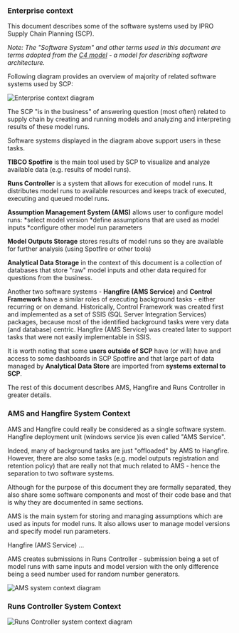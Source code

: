 <!-- # Hidden by Structurizr -->
<!-- ## Also hidden by Structurizr -->

### Enterprise context

This document describes some of the software systems used by IPRO Supply Chain Planning (SCP).

*Note: The "Software System" and other terms used in this document are terms adopted from the [C4 model](https://c4model.com/) - a model for describing software architecture.*

Following diagram provides an overview of majority of related software systems used by SCP:

![Enterprise context diagram](embed:EnterpriseContext)

The SCP "is in the business" of answering question (most often) related to supply chain by creating and running models and analyzing and interpreting results of these model runs.

Software systems displayed in the diagram above support users in these tasks.

**TIBCO Spotfire** is the main tool used by SCP to visualize and analyze available data (e.g. results of model runs).

**Runs Controller** is a system that allows for execution of model runs. It distributes model runs to available resources and keeps track of executed, executing and queued model runs.

**Assumption Management System (AMS)** allows user to configure model runs:
*select model version
*define assumptions that are used as model inputs
*configure other model run parameters

**Model Outputs Storage** stores results of model runs so they are available for further analysis (using Spotfire or other tools)

**Analytical Data Storage** in the context of this document is a collection of databases that store "raw" model inputs and other data required for questions from the business.

Another two software systems - **Hangfire (AMS Service)** and **Control Framework** have a similar roles of executing background tasks - either recurring or on demand. Historically, Control Framework was created first and implemented as a set of SSIS (SQL Server Integration Services) packages, because most of the identified background tasks were very data (and database) centric. Hangfire (AMS Service) was created later to support tasks that were not easily implementable in SSIS.

It is worth noting that some **users outside of SCP** have (or will) have and access to some dashboards in SCP Spotfire and that large part of data managed by **Analytical Data Store** are imported from **systems external to SCP**.

The rest of this document describes AMS, Hangfire and Runs Controller in greater details.

### AMS and Hangfire System Context

AMS and Hangfire could really be considered as a single software system. Hangfire deployment unit (windows service )is even called "AMS Service".

Indeed, many of background tasks are just "offloaded" by AMS to Hangfire.
However, there are also some tasks (e.g. model outputs registration and retention policy) that are really not that much related to AMS - hence the separation to two software systems.

Although for the purpose of this document they are formally separated, they also share some software components and most of their code base and that is why they are documented in same sections.

AMS is the main system for storing and managing assumptions which are used as inputs for model runs.
It also allows user to manage model versions and specify model run parameters.

Hangfire (AMS Service) ...

AMS creates submissions in Runs Controller - submission being a set of model runs with same inputs and model version with the only difference being a seed number used for random number generators.

![AMS system context diagram](embed:AMSSystemContext)

### Runs Controller System Context

![Runs Controller system context diagram](embed:RunsControllerSystemContext)